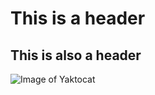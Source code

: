 # This is a header
## This is also a header

![Image of Yaktocat](https://octodex.github.com/images/yaktocat.png)

